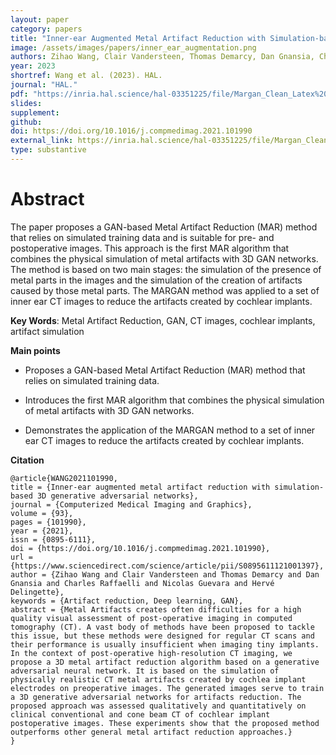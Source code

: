 ```yaml
---
layout: paper
category: papers
title: "Inner-ear Augmented Metal Artifact Reduction with Simulation-based 3D Generative Adversarial Networks"
image: /assets/images/papers/inner_ear_augmentation.png
authors: Zihao Wang, Clair Vandersteen, Thomas Demarcy, Dan Gnansia, Charles Raffaelli, Nicolas Guevara, Hervé Delingette
year: 2023
shortref: Wang et al. (2023). HAL.
journal: "HAL."
pdf: "https://inria.hal.science/hal-03351225/file/Margan_Clean_Latex%20%281%29.pdf"
slides: 
supplement: 
github: 
doi: https://doi.org/10.1016/j.compmedimag.2021.101990
external_link: https://inria.hal.science/hal-03351225/file/Margan_Clean_Latex%20%281%29.pdf
type: substantive
---
```


# Abstract

The paper proposes a GAN-based Metal Artifact Reduction (MAR) method that relies on simulated training data and is suitable for pre- and postoperative images. This approach is the first MAR algorithm that combines the physical simulation of metal artifacts with 3D GAN networks. The method is based on two main stages: the simulation of the presence of metal parts in the images and the simulation of the creation of artifacts caused by those metal parts. The MARGAN method was applied to a set of inner ear CT images to reduce the artifacts created by cochlear implants. 

**Key Words**:  Metal Artifact Reduction, GAN, CT images, cochlear implants, artifact simulation

**Main points**

- Proposes a GAN-based Metal Artifact Reduction (MAR) method that relies on simulated training data.

- Introduces the first MAR algorithm that combines the physical simulation of metal artifacts with 3D GAN networks.

- Demonstrates the application of the MARGAN method to a set of inner ear CT images to reduce the artifacts created by cochlear implants.

**Citation**

```
@article{WANG2021101990,
title = {Inner-ear augmented metal artifact reduction with simulation-based 3D generative adversarial networks},
journal = {Computerized Medical Imaging and Graphics},
volume = {93},
pages = {101990},
year = {2021},
issn = {0895-6111},
doi = {https://doi.org/10.1016/j.compmedimag.2021.101990},
url = {https://www.sciencedirect.com/science/article/pii/S0895611121001397},
author = {Zihao Wang and Clair Vandersteen and Thomas Demarcy and Dan Gnansia and Charles Raffaelli and Nicolas Guevara and Hervé Delingette},
keywords = {Artifact reduction, Deep learning, GAN},
abstract = {Metal Artifacts creates often difficulties for a high quality visual assessment of post-operative imaging in computed tomography (CT). A vast body of methods have been proposed to tackle this issue, but these methods were designed for regular CT scans and their performance is usually insufficient when imaging tiny implants. In the context of post-operative high-resolution CT imaging, we propose a 3D metal artifact reduction algorithm based on a generative adversarial neural network. It is based on the simulation of physically realistic CT metal artifacts created by cochlea implant electrodes on preoperative images. The generated images serve to train a 3D generative adversarial networks for artifacts reduction. The proposed approach was assessed qualitatively and quantitatively on clinical conventional and cone beam CT of cochlear implant postoperative images. These experiments show that the proposed method outperforms other general metal artifact reduction approaches.}
}
```